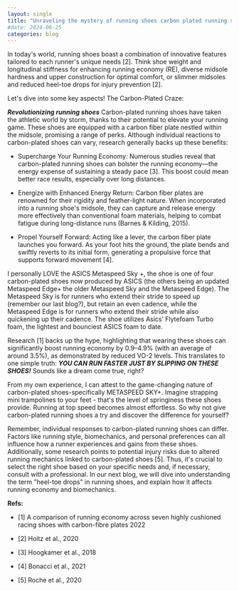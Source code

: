 ```yaml
---
layout: single
title: "Unraveling the mystery of running shoes carbon plated running shoes part I"
#date: 2024-06-25
categories: blog
---
```


In today's world, running shoes boast a combination of innovative features tailored to each runner's unique needs [2]. Think shoe weight and longitudinal stiffness for enhancing running economy (RE), diverse midsole hardness and upper construction for optimal comfort, or slimmer midsoles and reduced heel-toe drops for injury prevention [2].

Let's dive into some key aspects! The Carbon-Plated Craze: 

***Revolutionizing running shoes*** Carbon-plated running shoes have taken the athletic world by storm, thanks to their potential to elevate your running game. These shoes are equipped with a carbon fiber plate nestled within the midsole, promising a range of perks. Although individual reactions to carbon-plated shoes can vary, research generally backs up these benefits:

* Supercharge Your Running Economy: Numerous studies reveal that carbon-plated running shoes can bolster the running economy—the energy expense of sustaining a steady pace [3]. This boost could mean better race results, especially over long distances.

* Energize with Enhanced Energy Return: Carbon fiber plates are renowned for their rigidity and feather-light nature. When incorporated into a running shoe's midsole, they can capture and release energy more effectively than conventional foam materials, helping to combat fatigue during long-distance runs (Barnes & Kilding, 2015).

* Propel Yourself Forward: Acting like a lever, the carbon fiber plate launches you forward. As your foot hits the ground, the plate bends and swiftly reverts to its initial form, generating a propulsive force that supports forward movement [4].

I personally LOVE the ASICS Metaspeed Sky +, the shoe is one of four carbon-plated shoes now produced by ASICS (the others being an updated Metaspeed Edge+ the older Metaspeed Sky and the Metaspeed Edge). The Metaspeed Sky is for runners who extend their stride to speed up (remember our last blog?), but retain an even cadence, while the Metaspeed Edge is for runners who extend their stride while also quickening up their cadence. The shoe utilizes Asics’ Flytefoam Turbo foam, the lightest and bounciest ASICS foam to date. 

Research [1] backs up the hype, highlighting that wearing these shoes can significantly boost running economy by 0.9–4.9% (with an average of around 3.5%), as demonstrated by reduced VO-2 levels. This translates to one simple truth: ***YOU CAN RUN FASTER JUST BY SLIPPING ON THESE SHOES!*** Sounds like a dream come true, right?

From my own experience, I can attest to the game-changing nature of carbon-plated shoes-specifically METASPEED SKY+. Imagine strapping mini trampolines to your feet - that's the level of springiness these shoes provide. Running at top speed becomes almost effortless. So why not give carbon-plated running shoes a try and discover the difference for yourself?

Remember, individual responses to carbon-plated running shoes can differ. Factors like running style, biomechanics, and personal preferences can all influence how a runner experiences and gains from these shoes. Additionally, some research points to potential injury risks due to altered running mechanics linked to carbon-plated shoes [5]. Thus, it's crucial to select the right shoe based on your specific needs and, if necessary, consult with a professional. In our next blog, we will dive into understanding the term "heel-toe drops" in running shoes, and explain how it affects running economy and biomechanics.

**Refs:**

* [1] A comparison of running economy across seven highly cushioned racing shoes with carbon-fibre plates 2022

* [2] Hoitz et al., 2020

* [3] Hoogkamer et al., 2018

* [4] Bonacci et al., 2021

* [5] Roche et al., 2020